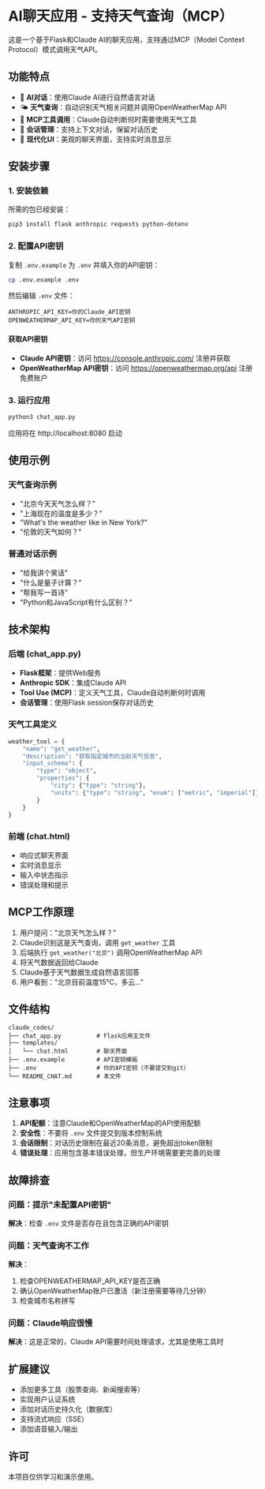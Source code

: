 # AI聊天应用 - 支持天气查询（MCP）

这是一个基于Flask和Claude AI的聊天应用，支持通过MCP（Model Context Protocol）模式调用天气API。

## 功能特点

- 🤖 **AI对话**：使用Claude AI进行自然语言对话
- 🌤️ **天气查询**：自动识别天气相关问题并调用OpenWeatherMap API
- 🔧 **MCP工具调用**：Claude自动判断何时需要使用天气工具
- 💬 **会话管理**：支持上下文对话，保留对话历史
- 🎨 **现代化UI**：美观的聊天界面，支持实时消息显示

## 安装步骤

### 1. 安装依赖

所需的包已经安装：
```bash
pip3 install flask anthropic requests python-dotenv
```

### 2. 配置API密钥

复制 `.env.example` 为 `.env` 并填入你的API密钥：

```bash
cp .env.example .env
```

然后编辑 `.env` 文件：

```env
ANTHROPIC_API_KEY=你的Claude_API密钥
OPENWEATHERMAP_API_KEY=你的天气API密钥
```

#### 获取API密钥

- **Claude API密钥**：访问 https://console.anthropic.com/ 注册并获取
- **OpenWeatherMap API密钥**：访问 https://openweathermap.org/api 注册免费账户

### 3. 运行应用

```bash
python3 chat_app.py
```

应用将在 http://localhost:8080 启动

## 使用示例

### 天气查询示例

- "北京今天天气怎么样？"
- "上海现在的温度是多少？"
- "What's the weather like in New York?"
- "伦敦的天气如何？"

### 普通对话示例

- "给我讲个笑话"
- "什么是量子计算？"
- "帮我写一首诗"
- "Python和JavaScript有什么区别？"

## 技术架构

### 后端 (chat_app.py)

- **Flask框架**：提供Web服务
- **Anthropic SDK**：集成Claude API
- **Tool Use (MCP)**：定义天气工具，Claude自动判断何时调用
- **会话管理**：使用Flask session保存对话历史

### 天气工具定义

```python
weather_tool = {
    "name": "get_weather",
    "description": "获取指定城市的当前天气信息",
    "input_schema": {
        "type": "object",
        "properties": {
            "city": {"type": "string"},
            "units": {"type": "string", "enum": ["metric", "imperial"]}
        }
    }
}
```

### 前端 (chat.html)

- 响应式聊天界面
- 实时消息显示
- 输入中状态指示
- 错误处理和提示

## MCP工作原理

1. 用户提问："北京天气怎么样？"
2. Claude识别这是天气查询，调用 `get_weather` 工具
3. 后端执行 `get_weather("北京")` 调用OpenWeatherMap API
4. 将天气数据返回给Claude
5. Claude基于天气数据生成自然语言回答
6. 用户看到："北京目前温度15°C，多云..."

## 文件结构

```
claude_codes/
├── chat_app.py          # Flask应用主文件
├── templates/
│   └── chat.html        # 聊天界面
├── .env.example         # API密钥模板
├── .env                 # 你的API密钥（不要提交到git）
└── README_CHAT.md       # 本文件
```

## 注意事项

1. **API配额**：注意Claude和OpenWeatherMap的API使用配额
2. **安全性**：不要将 `.env` 文件提交到版本控制系统
3. **会话限制**：对话历史限制在最近20条消息，避免超出token限制
4. **错误处理**：应用包含基本错误处理，但生产环境需要更完善的处理

## 故障排查

### 问题：提示"未配置API密钥"
**解决**：检查 `.env` 文件是否存在且包含正确的API密钥

### 问题：天气查询不工作
**解决**：
1. 检查OPENWEATHERMAP_API_KEY是否正确
2. 确认OpenWeatherMap账户已激活（新注册需要等待几分钟）
3. 检查城市名称拼写

### 问题：Claude响应很慢
**解决**：这是正常的，Claude API需要时间处理请求，尤其是使用工具时

## 扩展建议

- 添加更多工具（股票查询、新闻搜索等）
- 实现用户认证系统
- 添加对话历史持久化（数据库）
- 支持流式响应（SSE）
- 添加语音输入/输出

## 许可

本项目仅供学习和演示使用。
